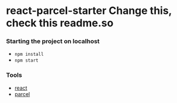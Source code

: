 # react-parcel-starter Change this, check this readme.so

### Starting the project on localhost

* `npm install`
* `npm start`

### Tools

* [react](https://reactjs.org)
* [parcel](https://parceljs.org)
